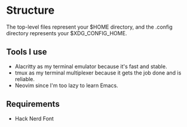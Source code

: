 # Structure

The top-level files represent your $HOME directory, and the .config directory represents your $XDG_CONFIG_HOME.

## Tools I use

- Alacritty as my terminal emulator because it's fast and stable.
- tmux as my terminal multiplexer because it gets the job done and is reliable. 
- Neovim since I'm too lazy to learn Emacs.

## Requirements

- Hack Nerd Font

